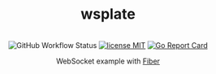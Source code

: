 <h1 align="center">wsplate</h1>
<p align="center">
  <br>
  <img alt="GitHub Workflow Status" src="https://img.shields.io/github/workflow/status/mohitsinghs/wsplate/ci?style=flat-square">
  <a href="https://github.com/mohitsinghs/wsplate/blob/master/LICENSE"><img src="https://img.shields.io/badge/license-MIT-brightgreen.svg?style=flat-square" alt="license MIT"></a>
  <a href="https://goreportcard.com/report/github.com/mohitsinghs/wsplate"><img src="https://goreportcard.com/badge/github.com/mohitsinghs/wsplate" alt="Go Report Card"></a>
</p><p align="center">
  <span>WebSocket example with <a href="https://gofiber.io"/>Fiber</a></span><br/>
</p>
<br />
